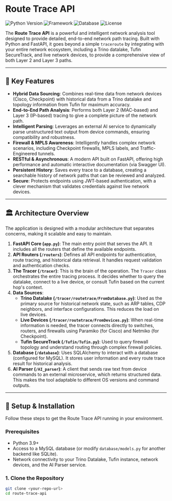 # Route Trace API

![Python Version](https://img.shields.io/badge/python-3.9+-blue.svg) ![Framework](https://img.shields.io/badge/Framework-FastAPI-green.svg) ![Database](https://img.shields.io/badge/Database-SQLAlchemy-red.svg) ![License](https://img.shields.io/badge/license-MIT-blue.svg)

The **Route Trace API** is a powerful and intelligent network analysis tool designed to provide detailed, end-to-end network path tracing. Built with Python and FastAPI, it goes beyond a simple `traceroute` by integrating with your entire network ecosystem, including a Trino datalake, Tufin SecureTrack, and live network devices, to provide a comprehensive view of both Layer 2 and Layer 3 paths.

---

## 🚀 Key Features

*   **Hybrid Data Sourcing**: Combines real-time data from network devices (Cisco, Checkpoint) with historical data from a Trino datalake and topology information from Tufin for maximum accuracy.
*   **End-to-End Path Analysis**: Performs both Layer 2 (MAC-based) and Layer 3 (IP-based) tracing to give a complete picture of the network path.
*   **Intelligent Parsing**: Leverages an external AI service to dynamically parse unstructured text output from device commands, ensuring compatibility and robustness.
*   **Firewall & MPLS Awareness**: Intelligently handles complex network scenarios, including Checkpoint firewalls, MPLS labels, and Traffic-Engineered tunnels.
*   **RESTful & Asynchronous**: A modern API built on FastAPI, offering high performance and automatic interactive documentation (via Swagger UI).
*   **Persistent History**: Saves every trace to a database, creating a searchable history of network paths that can be reviewed and analyzed.
*   **Secure**: Protects endpoints using JWT-based authentication, with a clever mechanism that validates credentials against live network devices.

---

## 🏛️ Architecture Overview

The application is designed with a modular architecture that separates concerns, making it scalable and easy to maintain.

1.  **FastAPI Core (`app.py`)**: The main entry point that serves the API. It includes all the routers that define the available endpoints.
2.  **API Routers (`/routers`)**: Defines all API endpoints for authentication, route tracing, and historical data retrieval. It handles request validation and authentication checks.
3.  **The Tracer (`/tracer`)**: This is the brain of the operation. The `Tracer` class orchestrates the entire tracing process. It decides whether to query the datalake, connect to a live device, or consult Tufin based on the current hop's context.
4.  **Data Sources**:
    *   **Trino Datalake (`/tracer/routetrace/FromDatabase.py`)**: Used as the primary source for historical network state, such as ARP tables, CDP neighbors, and interface configurations. This reduces the load on live devices.
    *   **Live Devices (`/tracer/routetrace/FromDevices.py`)**: When real-time information is needed, the tracer connects directly to switches, routers, and firewalls using Paramiko (for Cisco) and Netmiko (for Checkpoint).
    *   **Tufin SecureTrack (`/Tufin/Tufin.py`)**: Used to query firewall topology and understand routing through complex firewall policies.
5.  **Database (`/database`)**: Uses SQLAlchemy to interact with a database (configured for MySQL). It stores user information and every route trace result for historical analysis.
6.  **AI Parser (`/AI_parser`)**: A client that sends raw text from device commands to an external microservice, which returns structured data. This makes the tool adaptable to different OS versions and command outputs.

---

## 🔧 Setup & Installation

Follow these steps to get the Route Trace API running in your environment.

### Prerequisites

*   Python 3.9+
*   Access to a MySQL database (or modify `database/models.py` for another backend like SQLite).
*   Network connectivity to your Trino Datalake, Tufin instance, network devices, and the AI Parser service.

### 1. Clone the Repository

```bash
git clone <your-repo-url>
cd route-trace-api
